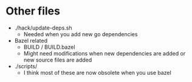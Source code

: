 # Other files

* ./hack/update-deps.sh
  * Needed when you add new go dependencies
* Bazel related
  * BUILD / BUILD.bazel
  * Might need modifications when new dependencies are added or new source files are added
* ./scripts/
  * I think most of these are now obsolete when you use bazel
